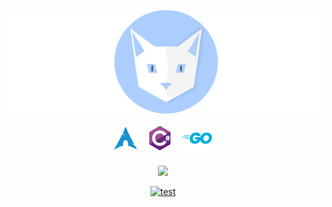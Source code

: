 

<div align="center">

<img style="margin: 5px"  id="CatImg" width="600" src="https://raw.githubusercontent.com/Htomsik/Htomsik/main/Assets/ProileReadme/icon_cat.png" alt="cat">

<img style="margin: 5px" width="40" align="center"  class="LanguageTools" src="https://raw.githubusercontent.com/devicons/devicon/6910f0503efdd315c8f9b858234310c06e04d9c0/icons/archlinux/archlinux-original.svg" alt="Arch" />
<img style="margin: 5px" width="40" align="center" class="LanguageTools" src="https://raw.githubusercontent.com/devicons/devicon/1119b9f84c0290e0f0b38982099a2bd027a48bf1/icons/csharp/csharp-original.svg" alt="Csharp" />
<img style="margin: 5px" width="50" align="center"  class="LanguageTools" src="https://raw.githubusercontent.com/devicons/devicon/1119b9f84c0290e0f0b38982099a2bd027a48bf1/icons/go/go-original-wordmark.svg" alt="Go" />


![](https://github-readme-stats-sigma-five.vercel.app/api/top-langs/?username=Htomsik&theme=dark&hide_border=true&layout=compact)

[![test](https://img.shields.io/badge/LeetCode-black?style=for-the-badge&logo=LeetCode)](https://leetcode.com/Htomsik/)

</div>




